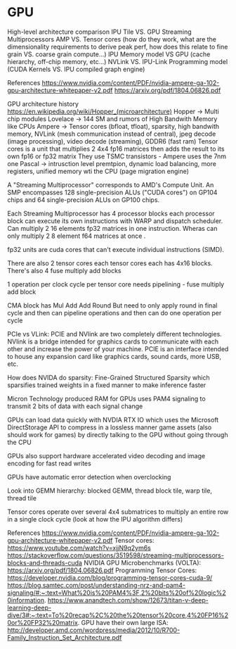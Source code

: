
# GPU 

High-level architecture comparison
IPU Tile VS. GPU Streaming Multiprocessors
AMP VS. Tensor cores (how do they work, what are the dimensionality requirements to derive peak perf, how does this relate to fine grain VS. coarse grain compute…)
IPU Memory model VS GPU (cache hierarchy, off-chip memory, etc…)
NVLink VS. IPU-Link 
Programming model (CUDA Kernels VS. IPU compiled graph engine)

References
https://www.nvidia.com/content/PDF/nvidia-ampere-ga-102-gpu-architecture-whitepaper-v2.pdf
https://arxiv.org/pdf/1804.06826.pdf


GPU architecture history
https://en.wikipedia.org/wiki/Hopper_(microarchitecture)
Hopper -> Multi chip modules
Lovelace -> 144 SM and rumors of High Bandwith Memory like CPUs
Ampere -> Tensor cores (bfloat, tfloat), sparsity, high bandwith memory, NVLink (mesh communication instead of central), jpeg decode (image processing), video decode (streaming), GDDR6 (fast ram)
Tensor cores is a unit that multiplies 2 4x4 fp16 matrices then adds the result to its own fp16 or fp32 matrix
They use TSMC transistors - Ampere uses the 7nm one
Pascal -> intrusction level premtpion, dynamic load balancing, more registers, unified memory wti the CPU (page migration engine)

A "Streaming Multiprocessor" corresponds to AMD's Compute Unit. An SMP encompasses 128 single-precision ALUs ("CUDA cores") on GP104 chips and 64 single-precision ALUs on GP100 chips.


Each Streaming Multiprocessor has 4 processor blocks each processor block can execute its own instructions with WARP and dispatch scheduler. Can multiply 2 16 elements fp32 matrices in one instruction. Wheras can only multiply 2 8 element f64 matrices at once .
 
fp32 units are cuda cores that can't execute individual instructions (SIMD). 

There are also 2 tensor cores each tensor cores each has 4x16 blocks. There's also 4 fuse multiply add blocks

1 operation per clock cycle per tensor core needs pipelining - fuse multiply add block

CMA block has Mul Add Add Round But need to only apply round in final cycle and then can pipeline operations and then can do one operation per cycle

PCIe vs VLink: PCIE and NVlink are two completely different technologies. NVlink is a bridge intended for graphics cards to communicate with each other and increase the power of your machine. PCIE is an interface intended to house any expansion card like graphics cards, sound cards, more USB, etc.

How does NVIDA do sparsity: Fine-Grained Structured Sparsity which sparsifies trained weights in a fixed manner to make inference faster

Micron Technology produced RAM for GPUs uses PAM4 signaling to transmit 2 bits of data with each signal change

GPUs can load data quickly with NVDIA RTX IO which uses the Microsoft DirectStorage API to compress in a lossless manner game assets (also should work for games) by directly talking to the GPU without going through the CPU

GPUs also support hardware accelerated video decoding and image encoding for fast read writes

GPUs have automatic error detection when overclocking

Look into GEMM hierarchy: blocked GEMM, thread block tile, warp tile, thread tile

Tensor cores operate over several 4x4 submatrices to multiply an entire row in a single clock cycle (look at how the IPU algorithm differs)

References
https://www.nvidia.com/content/PDF/nvidia-ampere-ga-102-gpu-architecture-whitepaper-v2.pdf
Tensor cores: https://www.youtube.com/watch?v=xjjN9q2ym6s
https://stackoverflow.com/questions/3519598/streaming-multiprocessors-blocks-and-threads-cuda
NVIDIA GPU Microbenchmarks (VOLTA): https://arxiv.org/pdf/1804.06826.pdf
Programming Tensor Cores: https://developer.nvidia.com/blog/programming-tensor-cores-cuda-9/
https://blog.samtec.com/post/understanding-nrz-and-pam4-signaling/#:~:text=What%20is%20PAM4%3F,2%20bits%20of%20logic%20information.
https://www.anandtech.com/show/12673/titan-v-deep-learning-deep-dive/3#:~:text=To%20recap%2C%20the%20tensor%20core,4%20FP16%20or%20FP32%20matrix.
GPU have their own large ISA: http://developer.amd.com/wordpress/media/2012/10/R700-Family_Instruction_Set_Architecture.pdf